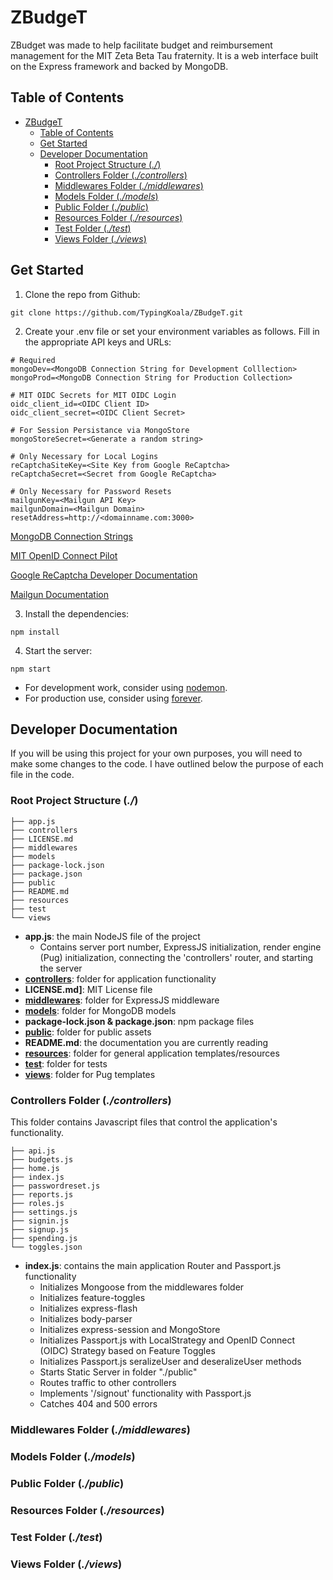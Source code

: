 # ZBudgeT
ZBudget was made to help facilitate budget and reimbursement management for the MIT Zeta Beta Tau fraternity. It is a web interface built on the Express framework and backed by MongoDB.

## Table of Contents
- [ZBudgeT](#zbudget)
    - [Table of Contents](#table-of-contents)
    - [Get Started](#get-started)
    - [Developer Documentation](#developer-documentation)
        - [Root Project Structure (*./*)](#root-project-structure)
        - [Controllers Folder (*./controllers*)](#controllers-folder-controllers)
        - [Middlewares Folder (*./middlewares*)](#middlewares-folder-middlewares)
        - [Models Folder (*./models*)](#models-folder-models)
        - [Public Folder (*./public*)](#public-folder-public)
        - [Resources Folder (*./resources*)](#resources-folder-resources)
        - [Test Folder (*./test*)](#test-folder-test)
        - [Views Folder (*./views*)](#views-folder-views)

## Get Started
1. Clone the repo from Github:
 ```
 git clone https://github.com/TypingKoala/ZBudgeT.git
 ```
2. Create your .env file or set your environment variables as follows. Fill in the appropriate API keys and URLs:
```
# Required
mongoDev=<MongoDB Connection String for Development Colllection>
mongoProd=<MongoDB Connection String for Production Collection>

# MIT OIDC Secrets for MIT OIDC Login
oidc_client_id=<OIDC Client ID>
oidc_client_secret=<OIDC Client Secret>

# For Session Persistance via MongoStore
mongoStoreSecret=<Generate a random string>

# Only Necessary for Local Logins
reCaptchaSiteKey=<Site Key from Google ReCaptcha>
reCaptchaSecret=<Secret from Google ReCaptcha>

# Only Necessary for Password Resets
mailgunKey=<Mailgun API Key>
mailgunDomain=<Mailgun Domain>
resetAddress=http://<domainname.com:3000>
```

[MongoDB Connection Strings](https://docs.mongodb.com/manual/reference/connection-string/)

[MIT OpenID Connect Pilot](https://oidc.mit.edu/)

[Google ReCaptcha Developer Documentation](https://developers.google.com/recaptcha/intro)

[Mailgun Documentation](https://documentation.mailgun.com/en/latest/)

3. Install the dependencies:
```
npm install
```

4. Start the server:
```
npm start
```
- For development work, consider using [nodemon](https://github.com/remy/nodemon).
- For production use, consider using [forever](https://github.com/foreverjs/forever).

## Developer Documentation
If you will be using this project for your own purposes, you will need to make some changes to the code. I have outlined below the purpose of each file in the code.

### Root Project Structure (*./*)
```
├── app.js
├── controllers
├── LICENSE.md
├── middlewares
├── models
├── package-lock.json
├── package.json
├── public
├── README.md
├── resources
├── test
└── views
```
- **app.js**: the main NodeJS file of the project
    - Contains server port number, ExpressJS initialization, render engine (Pug) initialization, connecting the 'controllers' router, and starting the server
- **[controllers](#controllers-folder-controllers)**: folder for application functionality
- **LICENSE<span></span>.md]**: MIT License file
- **[middlewares](#middlewares-folder-middlewares)**: folder for ExpressJS middleware
- **[models](#models-folder-models)**: folder for MongoDB models
- **package-lock.json & package.json**: npm package files
- **[public](#public-folder-public)**: folder for public assets
- **README<span></span>.md**: the documentation you are currently reading
- **[resources](#resources-folder-resources)**: folder for general application templates/resources
- **[test](#test-folder-test)**: folder for tests
- **[views](#views-folder-views)**: folder for Pug templates

### Controllers Folder (*./controllers*)
This folder contains Javascript files that control the application's functionality. 
```
├── api.js
├── budgets.js
├── home.js
├── index.js
├── passwordreset.js
├── reports.js
├── roles.js
├── settings.js
├── signin.js
├── signup.js
├── spending.js
└── toggles.json
```
- **index.js**: contains the main application Router and Passport.js functionality
    - Initializes Mongoose from the middlewares folder
    - Initializes feature-toggles
    - Initializes express-flash
    - Initializes body-parser
    - Initializes express-session and MongoStore
    - Initializes Passport.js with LocalStrategy and OpenID Connect (OIDC) Strategy based on Feature Toggles
    - Initializes Passport.js seralizeUser and deseralizeUser methods
    - Starts Static Server in folder "./public"
    - Routes traffic to other controllers
    - Implements '/signout' functionality with Passport.js
    - Catches 404 and 500 errors

### Middlewares Folder (*./middlewares*)

### Models Folder (*./models*)

### Public Folder (*./public*)

### Resources Folder (*./resources*)

### Test Folder (*./test*)

### Views Folder (*./views*)

